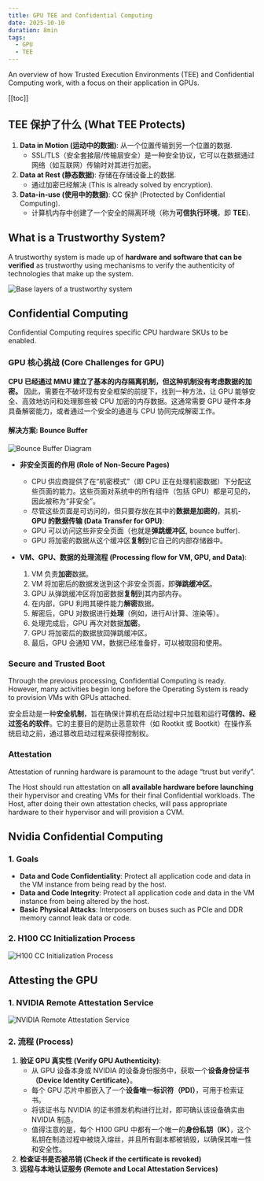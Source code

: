 ```yaml
---
title: GPU TEE and Confidential Computing
date: 2025-10-10
duration: 8min
tags:
  - GPU
  - TEE
---
```


An overview of how Trusted Execution Environments (TEE) and Confidential Computing work, with a focus on their application in GPUs.

[[toc]]

## TEE 保护了什么 (What TEE Protects)

1.  **Data in Motion (运动中的数据)**: 从一个位置传输到另一个位置的数据.
    - SSL/TLS（安全套接层/传输层安全）是一种安全协议，它可以在数据通过网络（如互联网）传输时对其进行加密。
2.  **Data at Rest (静态数据)**: 存储在存储设备上的数据.
    - 通过加密已经解决 (This is already solved by encryption).
3.  **Data-in-use (使用中的数据)**: CC 保护 (Protected by Confidential Computing).
    - 计算机内存中创建了一个安全的隔离环境（称为**可信执行环境**，即 **TEE**).

## What is a Trustworthy System?

A trustworthy system is made up of **hardware and software that can be verified** as trustworthy using mechanisms to verify the authenticity of technologies that make up the system.

![Base layers of a trustworthy system](/images/GPU_TEE/trustworthy-system-layers.png)

## Confidential Computing

Confidential Computing requires specific CPU hardware SKUs to be enabled.

### GPU 核心挑战 (Core Challenges for GPU)

**CPU 已经通过 MMU 建立了基本的内存隔离机制，但这种机制没有考虑数据的加密。** 因此，需要在不破坏现有安全框架的前提下，找到一种方法，让 GPU 能够安全、高效地访问和处理那些被 CPU 加密的内存数据。这通常需要 GPU 硬件本身具备解密能力，或者通过一个安全的通道与 CPU 协同完成解密工作。

#### 解决方案: Bounce Buffer

![Bounce Buffer Diagram](/images/GPU_TEE/bounce-buffer-diagram.png)

- **非安全页面的作用 (Role of Non-Secure Pages)**

  - CPU 供应商提供了在“机密模式”（即 CPU 正在处理机密数据）下分配这些页面的能力。这些页面对系统中的所有组件（包括 GPU）都是可见的，因此被称为“非安全”。
  - 尽管这些页面是可访问的，但只要存放在其中的**数据是加密的**，其机- **GPU 的数据传输 (Data Transfer for GPU)**:
  - GPU 可以访问这些非安全页面（也就是**弹跳缓冲区**, bounce buffer).
  - GPU 将加密的数据从这个缓冲区**复制**到它自己的内部存储器中。

- **VM、GPU、数据的处理流程 (Processing flow for VM, GPU, and Data)**:
  1.  VM 负责**加密**数据。
  2.  VM 将加密后的数据发送到这个非安全页面，即**弹跳缓冲区**。
  3.  GPU 从弹跳缓冲区将加密数据**复制**到其内部内存。
  4.  在内部，GPU 利用其硬件能力**解密**数据。
  5.  解密后，GPU 对数据进行**处理**（例如，进行AI计算、渲染等）。
  6.  处理完成后，GPU 再次对数据**加密**。
  7.  GPU 将加密后的数据放回弹跳缓冲区。
  8.  最后，GPU 会通知 VM，数据已经准备好，可以被取回和使用。

### Secure and Trusted Boot

Through the previous processing, Confidential Computing is ready. However, many activities begin long before the Operating System is ready to provision VMs with GPUs attached.

安全启动是一种**安全机制**，旨在确保计算机在启动过程中只加载和运行**可信的、经过签名的软件**。它的主要目的是防止恶意软件（如 Rootkit 或 Bootkit）在操作系统启动之前，通过篡改启动过程来获得控制权。

### Attestation

Attestation of running hardware is paramount to the adage “trust but verify”.

The Host should run attestation on **all available hardware before launching** their hypervisor and creating VMs for their final Confidential workloads. The Host, after doing their own attestation checks, will pass appropriate hardware to their hypervisor and will provision a CVM.

## Nvidia Confidential Computing

### 1. Goals

- **Data and Code Confidentiality**: Protect all application code and data in the VM instance from being read by the host.
- **Data and Code Integrity**: Protect all application code and data in the VM instance from being altered by the host.
- **Basic Physical Attacks**: Interposers on buses such as PCIe and DDR memory cannot leak data or code.

### 2. H100 CC Initialization Process

![H100 CC Initialization Process](/images/GPU_TEE/h100-cc-initialization.png)

## Attesting the GPU

### 1. NVIDIA Remote Attestation Service

![NVIDIA Remote Attestation Service](/images/GPU_TEE/nvidia-remote-attestation.png)

### 2. 流程 (Process)

1.  **验证 GPU 真实性 (Verify GPU Authenticity)**:
    - 从 GPU 设备本身或 NVIDIA 的设备身份服务中，获取一个**设备身份证书（Device Identity Certificate）**。
    - 每个 GPU 芯片中都嵌入了一个**设备唯一标识符（PDI）**，可用于检索证书。
    - 将该证书与 NVIDIA 的证书颁发机构进行比对，即可确认该设备确实由 NVIDIA 制造。
    - 值得注意的是，每个 H100 GPU 中都有一个唯一的**身份私钥（IK）**，这个私钥在制造过程中被烧入熔丝，并且所有副本都被销毁，以确保其唯一性和安全性。
2.  **检查证书是否被吊销 (Check if the certificate is revoked)**
3.  **远程与本地认证服务 (Remote and Local Attestation Services)**
